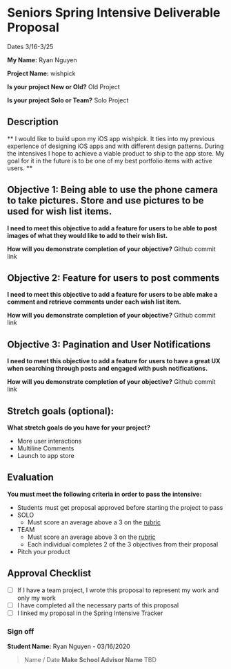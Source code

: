 # Seniors Spring Intensive Deliverable Proposal

Dates 3/16-3/25

**My Name:** Ryan Nguyen


**Project Name:** wishpick


**Is your project New or Old?** Old Project


**Is your project Solo or Team?** Solo Project


## Description

**
I would like to build upon my iOS app wishpick. It ties into my previous experience of designing iOS apps and with different design patterns. During the intensives I hope to achieve a viable product to ship to the app store. My goal for it in the future is to be one of my best portfolio items with active users.
**


## Objective 1: Being able to use the phone camera to take pictures. Store and use pictures to be used for wish list items.

**I need to meet this objective to add a feature for users to be able to post images of what they would like to add to their wish list.**


**How will you demonstrate completion of your objective?**
Github commit link

## Objective 2: Feature for users to post comments
**I need to meet this objective to add a feature for users to be able make a comment and retrieve comments under each wish list item.**


**How will you demonstrate completion of your objective?** Github commit link

## Objective 3: Pagination and User Notifications
**I need to meet this objective to add a feature for users to have a great UX when searching through posts and engaged with push notifications.**


**How will you demonstrate completion of your objective?** Github commit link

## Stretch goals (optional):

**What stretch goals do you have for your project?**
- More user interactions
- Multiline Comments
- Launch to app store

## Evaluation

**You must meet the following criteria in order to pass the intensive:**

- Students must get proposal approved before starting the project to pass
- SOLO
    - Must score an average above a 3 on the [rubric]
- TEAM
    - Must score an average above 3 on the [rubric]
    - Each individual completes 2 of the 3 objectives from their proposal
- Pitch your product


[rubric]:https://docs.google.com/document/d/1IOQDmohLBEBT-hyr-2vgw1mbZUNsq3fHxVfH0oRmVt0/edit



## Approval Checklist
- [ ] If I have a team project, I wrote this proposal to represent my work and only my work
- [ ] I have completed all the necessary parts of this proposal
- [ ] I linked my proposal in the Spring Intensive Tracker

### Sign off

**Student Name:** Ryan Nguyen - 03/16/2020
> Name / Date
**Make School Advisor Name**
> TBD
